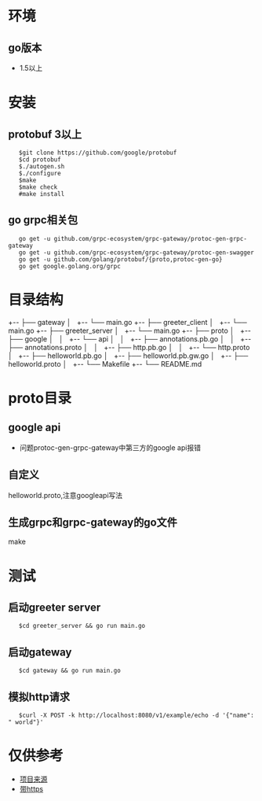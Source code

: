 # 环境
## go版本
   - 1.5以上

# 安装

## protobuf 3以上
```
   $git clone https://github.com/google/protobuf
   $cd protobuf
   $./autogen.sh
   $./configure
   $make
   $make check
   #make install
```

## go grpc相关包

```
   go get -u github.com/grpc-ecosystem/grpc-gateway/protoc-gen-grpc-gateway
   go get -u github.com/grpc-ecosystem/grpc-gateway/protoc-gen-swagger
   go get -u github.com/golang/protobuf/{proto,protoc-gen-go}
   go get google.golang.org/grpc
```

# 目录结构

+-- ├── gateway
│   +-- └── main.go
+-- ├── greeter_client
│   +-- └── main.go
+-- ├── greeter_server
│   +-- └── main.go
+-- ├── proto
│   +-- ├── google
│   │   +-- └── api
│   │       +-- ├── annotations.pb.go
│   │       +-- ├── annotations.proto
│   │       +-- ├── http.pb.go
│   │       +-- └── http.proto
│   +-- ├── helloworld.pb.go
│   +-- ├── helloworld.pb.gw.go
│   +-- ├── helloworld.proto
│   +-- └── Makefile
+-- └── README.md


# proto目录

## google api
  - 问题protoc-gen-grpc-gateway中第三方的google api报错

## 自定义
   helloworld.proto,注意googleapi写法

## 生成grpc和grpc-gateway的go文件
   make 
   

# 测试

## 启动greeter server
```
   $cd greeter_server && go run main.go
```

## 启动gateway
```
   $cd gateway && go run main.go
```

## 模拟http请求
```
   $curl -X POST -k http://localhost:8080/v1/example/echo -d '{"name": " world"}'
```

# 仅供参考
   - [项目来源](https://www.cnblogs.com/andyidea/p/6529900.html)
   - [带https](https://github.com/EDDYCJY/grpc-hello-world)
